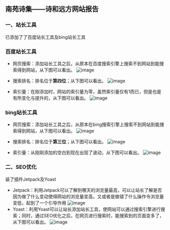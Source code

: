 ## 南苑诗集——诗和远方网站报告

### 一、站长工具
已添加了了百度站长工具及bing站长工具
### 百度站长工具
- 网页搜索：添加站长工具之后，从原本在百度搜索引擎上搜索不到网站到能搜索得到网站，从下图可以看出。
![image](https://i.loli.net/2019/06/09/5cfcce28bf36b47379.jpg)

- 搜索排名：排名位于**第四位**；从下图可以看出。
![image](https://i.loli.net/2019/06/09/5cfcce29bfb8a27731.jpg)

- 索引量：在刚添加时，网站的索引量为零，虽然索引量仅有1而已，但是也是有所变化与提升的，从下图可以看出。
![image](https://i.loli.net/2019/06/09/5cfcce25ea0c396081.jpg)


### bing站长工具
- 网页搜索：添加站长工具之后，从原本在bing搜索引擎上搜索不到网站到能搜索得到网站，从下图可以看出。
![image](https://i.loli.net/2019/06/09/5cfcce28bf94428643.jpg)

- 搜索排名：排名位于**第三位**；从下图可以看出。
![image](https://i.loli.net/2019/06/09/5cfcce29a688084493.jpg)

- 索引量：从刚刚添加的空白到现在出现了波动，从下图可以看出。
![image](https://i.loli.net/2019/06/09/5cfcce29804c899885.jpg)

### 二、SEO优化
装了插件Jetpack及Yoast
- Jetpack：利用Jetpack可以了解到哪天的浏览量最高，可以让站长了解是否因为做了什么变动使得网站的浏览量变高，又或者是做错了什么操作令浏览量变低，起到了一个引导作用
![image](https://i.loli.net/2019/06/09/5cfcce25ea0c396081.jpg)
- Yoast：利用Yoast可以让站长添加站长工具，使网站可以通过搜索引擎进行搜索；同时，通过SEO优化之后，在网页进行搜索时，能搜索到的页面变多了，从下图可以看出。
![image](https://i.loli.net/2019/06/09/5cfcce295f8a088152.jpg)


